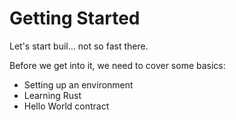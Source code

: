 # Getting Started

Let's start buil... not so fast there.

Before we get into it, we need to cover some basics:

- Setting up an environment
- Learning Rust
- Hello World contract
